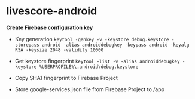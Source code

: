 # livescore-android

**Create Firebase configuration key**

- Key generation
`keytool -genkey -v -keystore debug.keystore -storepass android -alias androiddebugkey -keypass android -keyalg RSA -keysize 2048 -validity 10000`

- Get keystore fingerprint
`keytool -list -v -alias androiddebugkey -keystore %USERPROFILE%\.android\debug.keystore`

- Copy SHA1 fingerprint to Firebase Project

- Store google-services.json file from Firebase Project to /app